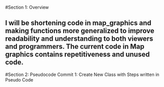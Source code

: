 #Section 1: Overview

## I will be shortening code in map_graphics and making functions more generalized to improve readability and understanding to both viewers and programmers. The current code in Map graphics contains repetitiveness and unused code.

#Section 2: Pseudocode
Commit 1: Create New Class with Steps written in Pseudo Code

